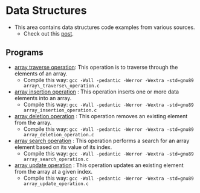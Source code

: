 # Data Structures

- This area contains data structures code examples from various sources.
	- Check out this [post](https://www.notion.so/C-Programming-f13cdb9661db464f8ea326c5a2654e8e).

## Programs

- [array traverse operation](./array_traverse_operation.c): This operation is to traverse through the elements of an array.
	- Compile this way: `gcc -Wall -pedantic -Werror -Wextra -std=gnu89 array\_traverse\_operation.c`
- [array insertion operation](./array_insertion_operation.c) : This operation inserts one or more data elements into an array.
	- Compile this way: `gcc -Wall -pedantic -Werror -Wextra -std=gnu89 array_insertion_operation.c`
- [array deletion operation](./array_deletion_operation.c) : This operation removes an existing element from the array.
	- Compile this way: `gcc -Wall -pedantic -Werror -Wextra -std=gnu89 array_deletion_operation.c`
- [array search operation](./array_search_operation.c) : This operation performs a search for an array element based on its value of its index.
	- Compile this way: `gcc -Wall -pedantic -Werror -Wextra -std=gnu89 array_search_operation.c`
- [array update operation](./array_update_operation.c) : This operation updates an existing element from the array at a given index.
	- Compile this way: `gcc -Wall -pedantic -Werror -Wextra -std=gnu89 array_update_operation.c`
